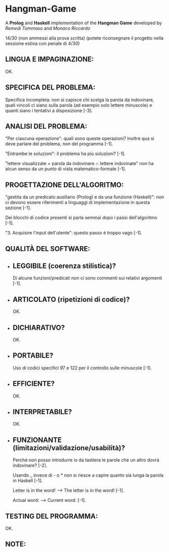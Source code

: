 # Hangman-Game
A **Prolog** and **Haskell** implementation of the **Hangman Game**
developed by *Remedi Tommaso* and *Monaco Riccardo*

14/30 (non ammessi alla prova scritta)
       (potete riconsegnare il progetto nella sessione estiva con penale di 4/30)


LINGUA E IMPAGINAZIONE:
-----------------------

OK.


SPECIFICA DEL PROBLEMA:
-----------------------

Specifica incompleta: non si capisce chi scelga la parola da indovinare,
quali vincoli ci siano sulla parola (ad esempio solo lettere minuscole)
e quanti siano i tentativi a disposizione [-3].


ANALISI DEL PROBLEMA:
---------------------

"Per ciascuna operazione": quali sono queste operazioni?
Inoltre qua si deve parlare del problema, non del programma [-1].

"Entrambe le soluzioni": il problema ha più soluzioni? [-1].

"lettere visualizzate = parola da indovinare ∩ lettere indovinate"
non ha alcun senso da un punto di vista matematico-formale [-1].


PROGETTAZIONE DELL'ALGORITMO:
-----------------------------

"gestita da un predicato ausiliario (Prolog) e da una funzione (Haskell)":
non ci devono essere riferimenti a linguaggi di implementazione in questa sezione [-1].

Dei blocchi di codice presenti si parla semmai dopo i passi dell'algoritmo [-1].

"3. Acquisire l'input dell'utente": questo passo è troppo vago [-1].


QUALITÀ DEL SOFTWARE:
---------------------


- LEGGIBILE (coerenza stilistica)?
   --------------------------------

   Di alcune funzioni/predicati non ci sono commenti sui relativi argomenti [-1].


- ARTICOLATO (ripetizioni di codice)?
   -----------------------------------

   OK.


- DICHIARATIVO?
   -------------

   OK.


- PORTABILE?
   ----------

   Uso di codici specifici 97 e 122 per il controllo sulle minuscole [-1].


- EFFICIENTE?
   -----------

   OK.


- INTERPRETABILE?
   ---------------

   OK.


- FUNZIONANTE (limitazioni/validazione/usabilità)?
   ------------------------------------------------

   Perché non posso introdurre io da tastiera le parole che un altro dovrà indovinare? [-2].

   Usando _ invece di - o * non si riesce a capire quanto sia lunga la parola in Haskell [-1].

   Letter is in the word! --> The letter is in the word! [-1].

   Actual word: --> Current word: [-1].


TESTING DEL PROGRAMMA:
----------------------

OK.


NOTE:
-----

